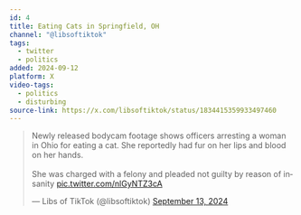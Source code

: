 ```yaml
---
id: 4
title: Eating Cats in Springfield, OH
channel: "@libsoftiktok"
tags:
  - twitter
  - politics
added: 2024-09-12
platform: X
video-tags:
  - politics
  - disturbing
source-link: https://x.com/libsoftiktok/status/1834415359933497460
---
```

<blockquote class="twitter-tweet" data-media-max-width="560"><p lang="en" dir="ltr">Newly released bodycam footage shows officers arresting a woman in Ohio for eating a cat. She reportedly had fur on her lips and blood on her hands.<br><br>She was charged with a felony and pleaded not guilty by reason of insanity <a href="https://t.co/nlGyNTZ3cA">pic.twitter.com/nlGyNTZ3cA</a></p>&mdash; Libs of TikTok (@libsoftiktok) <a href="https://twitter.com/libsoftiktok/status/1834415359933497460?ref_src=twsrc%5Etfw">September 13, 2024</a></blockquote> <script async src="https://platform.twitter.com/widgets.js" charset="utf-8"></script>